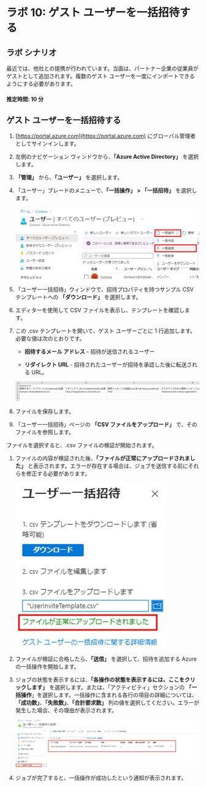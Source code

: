 ﻿---
lab:
    title: '10 - ゲスト ユーザーを一括招待する'
    learning path: '01'
    module: 'モジュール 03 - 外部 ID の実装と管理を行う'
---

# ラボ 10: ゲスト ユーザーを一括招待する

## ラボ シナリオ

最近では、他社との提携が行われています。当面は、パートナー企業の従業員がゲストとして追加されます。複数のゲスト ユーザーを一度にインポートできるようにする必要があります。

#### 推定時間: 10 分

## ゲスト ユーザーを一括招待する

1. [https://portal.azure.com](https://portal.azure.com) にグローバル管理者としてサインインします。

1. 左側のナビゲーション ウィンドウから、**「Azure Active Directory」** を選択します。

1. **「管理」** から、**「ユーザー」** を選択します。

1. 「ユーザー」ブレードのメニューで、**「一括操作」 > 「一括招待」** を選択します。

     ![「一括操作」と「一括招待」のメニュー オプションが強調表示された「すべてのユーザー」ページを表示する画面イメージ](./media/lp1-mod3-bulk-invite-option.png)

1. 「ユーザー一括招待」ウィンドウで、招待プロパティを持つサンプル CSV テンプレートへの **「ダウンロード」** を選択します。

1. エディターを使用して CSV ファイルを表示し、テンプレートを確認します。

1. この .csv テンプレートを開いて、ゲスト ユーザーごとに 1 行追加します。必要な値は次のとおりです。

    - **招待するメール アドレス** - 招待が送信されるユーザー

    - **リダイレクト URL** - 招待されたユーザーが招待を承認した後に転送される URL。

    ![ゲスト一括招待のテンプレート CSV の例を表示する画面イメージ](./media/lp1-mod3-template-csv.png)

1. ファイルを保存します。

1. 「ユーザー一括招待」ページの **「CSV ファイルをアップロード」** で、そのファイルを参照します。

ファイルを選択すると、.csv ファイルの検証が開始されます。

1. ファイルの内容が検証された後、**「ファイルが正常にアップロードされました」** と表示されます。エラーが存在する場合は、ジョブを送信する前にそれらを修正する必要があります。

    ![「ファイルが正常にアップロードされました」というメッセージが強調表示された「ユーザー一括招待」を表示する画面イメージ](./media/lp1-mod3-bulk-invite-users-upload-csv.png)

1. ファイルが検証に合格したら、**「送信」** を選択して、招待を追加する Azure の一括操作を開始します。

1. ジョブの状態を表示するには、**「各操作の状態を表示するには、ここをクリックします」** を選択します。または、「アクティビティ」セクションの **「一括操作**」を選択します。一括操作に含まれる各行の項目の詳細については、**「成功数」**、**「失敗数」**、**「合計要求数」** 列の値を選択してください。エラーが発生した場合、その理由が表示されます。

    ![一括操作の結果を表示する画面イメージ](./media/lp1-mod3-bulk-operations-results.png)

1. ジョブが完了すると、一括操作が成功したという通知が表示されます。
